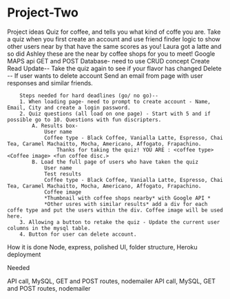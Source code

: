 # Project-Two

Project ideas
 Quiz for coffee, and tells you what kind of coffe you are. Take a quiz when you first create an account and use friend finder logic to show other users near by that have the same scores as you! Laura got a latte and so did Ashley these are the near by coffee shops for you to meet! 
        Google MAPS api
        GET and POST
            Database- need to use CRUD concept
                Create
                Read
                Update-- Take the quiz again to see if your flavor has changed
                Delete -- If user wants to delete account 
        Send an email from page with user responses and similar friends. 

        Steps needed for hard deadlines (go/ no go)--
        1. When loading page- need to prompt to create account - Name, Email, City and create a login password.
        2. Quiz questions (all load on one page) - Start with 5 and if possible go to 10. Questions with fun discripters. 
            A. Results box-
                User name
                Coffee type - Black Coffee, Vanialla Latte, Espresso, Chai Tea, Caramel Machaitto, Mocha, Americano, Affogato, Frapachino.
                    Thanks for taking the quiz! YOU ARE : <coffee type> <Coffee image> <fun coffee disc.>
            B. Load the full page of users who have taken the quiz
                User name
                Test results
                Coffee type - Black Coffee, Vanialla Latte, Espresso, Chai Tea, Caramel Machaitto, Mocha, Americano, Affogato, Frapachino.
                Coffee image
                *Thumbnail with coffee shops nearby* with Google API * 
                *Other usres with similar results* add a div for each coffe type and put the users within the div. Coffee image will be used here. 
        3. Allowing a button to retake the quiz - Update the current user columns in the mysql table.
        4. Button for user can delete account.


How it is done
Node, express, polished UI, folder structure, Heroku deployment

Needed

API call, MySQL, GET and POST routes, nodemailer
API call, MySQL, GET and POST routes, nodemailer
